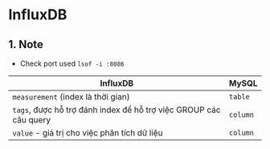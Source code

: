 # InfluxDB 
## 1. Note
- Check port used `lsof -i :8086`

|InfluxDB|MySQL|
|--------|-----|
|`measurement` (index là thời gian)|`table`|
|`tags`, được hỗ trợ đánh index để hỗ trợ việc GROUP các câu query | `column`|
|`value` - giá trị cho việc phân tích dữ liệu |`column`|


